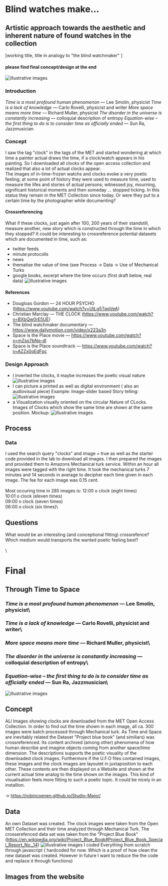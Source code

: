 # Blind watches make…		
 ## Artistic approach towards the aesthetic and inherent nature of found watches in the collection	
 [working title, title in analogy to "the blind watchmaker" ]
 
#### **please find final concept/design at the end**

  ![illustrative images](./01_illustrative_image_a.png)		



### Introduction		
*Time is a most profound human phenomenon* — Lee Smolin, physicist
*Time is a lack of knowledge* — Carlo Rovelli, physicist and writer
*More space means more time* — Richard Muller, physicist
*The disorder in the universe is constantly increasing* — colloquial description of entropy
*Equation-wise – the first thing to do is to consider time as officially ended* — Sun Ra, Jazzmusician

### Concept		
 I saw the tag "clock" in the tags of the MET and started wondering at which time a painter actual draws the time, if a clock/watch appears in his 
 painting. So I downloaded all clocks of the open access collection and realized that  also a lot of actual clocks appear.\
 The images of in-time-frozen watchs and clocks evoke a very poetic feeling; at some point of history they were used to measure time, 
 used to measure the lifes and stories of actual persons; witnessed joy, mourning, significant historical moments and then someday … stopped ticking.
 In this status they remain in the MET Collection since today. Or were they put to a certain time by the photographer while documenting? 

#### Crossreferencing
What if these clocks, just again after 100, 200 years of their standstill, measure another, new story which is constructed through the time in which they stopped? 
It could be interesting to crossreference potential datasets which are documented in time, such as:

* twitter feeds
* minute protocolls
* news
* thematise the value of time (see Process -> Data -> Use of Mechanical Turks
* google books, excerpt where the time occurs (first draft below, real data)
  ![illustrative images](./02_story.png)		


#### References
* Dougloas Gordon — 24 HOUR PSYCHO (https://www.youtube.com/watch?v=UtLg5TqqVeA)
* Christian Marclay — THE CLOCK (https://www.youtube.com/watch?v=BXbQw0rE5UE)
* The blind watchmaker documentary — https://www.dailymotion.com/video/x223a3n
* Space is the Place movie — https://www.youtube.com/watch?v=mZso7bNq-dI
* Space is the Place soundtrack — https://www.youtube.com/watch?v=AZZx0oEdFpc

### Design Approach		
* I inverted the clocks, it maybe increases the poetic visual nature
![illustrative images](./03_inverted.png)
* I can picture a printed as well as digital environment ( also an audiovisual piece)
Example: Image-slider based Story telling:
![illustrative images](./04_slider.png)
* a Visualization visually oriented on the circular Nature of CLocks. Images of Clocks which show the same time are shown at the same position.
Mockup: 
![illustrative images](./05_circular-viz.png)

## Process		

### Data		
I used the search query "clocks" and image = true as well as the starter code provided in the lab to download all images.
I then prepared the images and provided them to Amazons Mechanical turk service. Within an hour all images were tagged with the right time.
It took the mechanical turks 7 minutes and 14 seconds in average to decipher each time given in each image. The fee for each image was 0.15 cent.\
\
Most occuring time in 285 images is:
12:00 o clock (eight times)\
10:01 o clock (eleven times)\
09:00 o clock (seven times)\
06:00 o clock (six times)\

## Questions		
What would be an interesting (and conceptional fitting) crossrefence?
Which medium would transports the wanted poetic feeling best?
\
\
\

# Final		

## Through Time to Space

### *Time is a most profound human phenomenon* — Lee Smolin, physicist\
### *Time is a lack of knowledge* — Carlo Rovelli, physicist and writer\
### *More space means more time* — Richard Muller, physicist\
### *The disorder in the universe is constantly increasing* — colloquial description of entropy\
### *Equation-wise – the first thing to do is to consider time as officially ended* — Sun Ra, Jazzmusician\

![illustrative images](./preview.png)


## Concept
ALl Images showing clocks are downloaded from the MET Open Access Collection. 
In order to find out the time shown in each image, all ca. 300 images were batch processed through Mechanical turk.
As Time and Space are inevitably related the Dataset "Project blue book" (and similiars) was crossreferenced. 
Its content archived (among other) phenomena of how human describe and imagine objects coming from another space/time dimension.
The descriptions supports the poetic visuality of the downloaded clock images. 
Furthermore if the U.F.O files contained images, these images and the clock images are layoutet in juxtaposition to each other.
These contents are then displayed on a Website and shown at the current actual time analog to the time shown on the images.
This kind of visualisation feels more fitting to such a poetic topic. It could be nicely in an installion.\
\
-> https://robincoenen.github.io/Studio-Major/

## Data
An own Dataset was created. The clock images were taken from the Open MET Collection and their time analyzed through Mechanical Turk.
The crosserefenced data set was taken from the "Project Blue Book" (https://en.wikipedia.org/wiki/Project_Blue_Book#Project_Blue_Book_Special_Report_No._14)
![illustrative images](./06_dataset.png)
I coded Everything from scratch through javascript ( hardcoded for now. Which is a proof of how clean the new dataset was created. 
However in future I want to reduce the the code and replace it through functions)


## Images from the website

